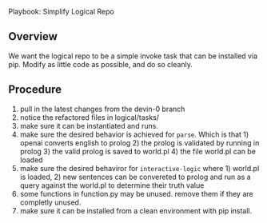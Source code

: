 Playbook: Simplify Logical Repo

## Overview

We want the logical repo to be a simple invoke task that can be installed via pip. Modify as little code as possible, and do so cleanly.

## Procedure

1. pull in the latest changes from the devin-0 branch
2. notice the refactored files in logical/tasks/
3. make sure it can be instantiated and runs.
4. make sure the desired behavior is achieved for `parse`. Which is that 1) openai converts english to prolog 2) the prolog is validated by running in prolog 3) the valid prolog is saved to world.pl 4) the file world.pl can be loaded
5. make sure the desired behaviror for `interactive-logic` where 1) world.pl is loaded, 2) new sentences can be convereted to prolog and run as a query against the world.pl to determine their truth value
7. some functions in function.py may be unused. remove them if they are completly unused.
8. make sure it can be installed from a clean environment with pip install.

